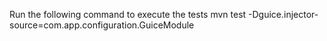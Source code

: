 Run the following command to execute the tests
 mvn test -Dguice.injector-source=com.app.configuration.GuiceModule